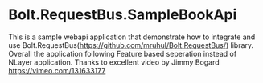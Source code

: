 # Bolt.RequestBus.SampleBookApi

This is a sample webapi application that demonstrate how to integrate and use Bolt.RequestBus(https://github.com/mruhul/Bolt.RequestBus/) library. Overall the application following Feature based seperation instead of NLayer application. Thanks to excellent video by Jimmy Bogard https://vimeo.com/131633177 
